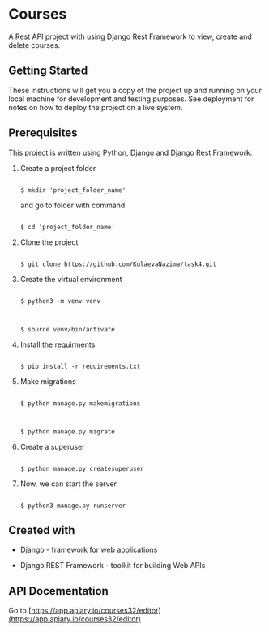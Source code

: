 # Courses

A Rest API project with using Django Rest Framework to view, create and delete courses. 

## Getting Started

These instructions will get you a copy of the project up and running on your local machine for development and testing purposes. See deployment for notes on how to deploy the project on a live system.

## Prerequisites

This project is written using Python, Django and Django Rest Framework.

 

1.  Create a project folder 

    ```

    $ mkdir 'project_folder_name'

    ```

    and go to folder with command 

 

    ```

    $ cd 'project_folder_name'

    ```

2.  Clone the project 

    ```

    $ git clone https://github.com/KulaevaNazima/task4.git

    ```

3.  Create the virtual environment 

    ```

    $ python3 -m venv venv

 

    $ source venv/bin/activate

    ```

4.  Install the requirments

    ```

    $ pip install -r requirements.txt

    ```

5. Make migrations

    ```

    $ python manage.py makemigrations

 

    $ python manage.py migrate

    ```

6. Create a superuser

    ```

    $ python manage.py createsuperuser

    ```

7. Now, we can start the server

    ```

    $ python3 manage.py runserver

    ```

## Created with

 

- Django - framework for web applications

- Django REST Framework - toolkit for building Web APIs

##  API Docementation
Go to [https://app.apiary.io/courses32/editor](https://app.apiary.io/courses32/editor)
